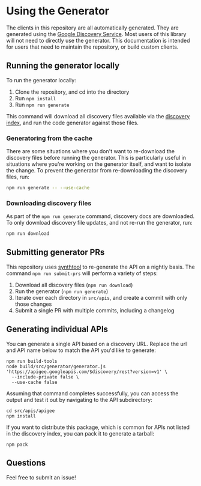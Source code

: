 # Using the Generator
The clients in this repository are all automatically generated.  They are generated using the [Google Discovery Service](https://developers.google.com/discovery).  Most users of this library will not need to directly use the generator.  This documentation is intended for users that need to maintain the repository, or build custom clients.

## Running the generator locally
To run the generator locally:
1. Clone the repository, and cd into the directory
2. Run `npm install`
3. Run `npm run generate`

This command will download all discovery files available via the [discovery index](https://www.googleapis.com/discovery/v1/apis/), and run the code generator against those files.

### Generatoring from the cache
There are some situations where you don't want to re-download the discovery files before running the generator.  This is particularly useful in situations where you're working on the generator itself, and want to isolate the change.  To prevent the generator from re-downloading the discovery files, run:
```sh
npm run generate -- --use-cache
```

### Downloading discovery files
As part of the `npm run generate` command, discovery docs are downloaded.  To only download discovery file updates, and not re-run the generator, run:
```sh
npm run download
```

## Submitting generator PRs
This repository uses [synthtool](https://github.com/googleapis/synthtool/) to re-generate the API on a nightly basis.  The command `npm run submit-prs` will perform a variety of steps:
1. Download all discovery files (`npm run download`)
2. Run the generator (`npm run generate`)
3. Iterate over each directory in `src/apis`, and create a commit with only those changes
4. Submit a single PR with multiple commits, including a changelog

## Generating individual APIs
You can generate a single API based on a discovery URL. Replace the url and API name below to match the API you'd like to generate:
```
npm run build-tools
node build/src/generator/generator.js 'https://apigee.googleapis.com/$discovery/rest?version=v1' \
  --include-private false \
  --use-cache false
```

Assuming that command completes successfully, you can access the output and test it out by navigating to the API subdirectory:
```
cd src/apis/apigee
npm install
```



If you want to distribute this package, which is common for APIs not listed in the discovery index, you can pack it to generate a tarball:
```
npm pack
```

## Questions
Feel free to submit an issue!
